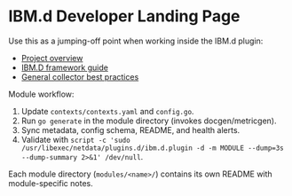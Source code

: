 # IBM.d Developer Landing Page

Use this as a jumping-off point when working inside the IBM.d plugin:

- [Project overview](./README.md)
- [IBM.D framework guide](framework/README.md)
- [General collector best practices](../BEST-PRACTICES.md)

Module workflow:

1. Update `contexts/contexts.yaml` and `config.go`.
2. Run `go generate` in the module directory (invokes docgen/metricgen).
3. Sync metadata, config schema, README, and health alerts.
4. Validate with `script -c 'sudo /usr/libexec/netdata/plugins.d/ibm.d.plugin -d -m MODULE --dump=3s --dump-summary 2>&1' /dev/null`.

Each module directory (`modules/<name>/`) contains its own README with module-specific notes.
